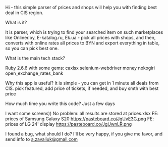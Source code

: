 Hi - this simple parser of prices and shops will help you with finding best deal in CIS region.

What is it?

It is parser, which is trying to find your searched item on such marketplaces like Onliner.by, E-katalog.ru, Ek.ua - pick all prices with shops, and then, converts with online rates all prices to BYN and export everything in table, so you can pick best one.

What is the main tech stack?

Ruby 2.6.6 with some gems: 
    caxlsx
    selenium-webdriver
    money
    nokogiri
    open_exchange_rates_bank
    
Why this app is useful?
It is simple - you can get in 1 minute all deals from CIS. pick featured, add price of tickets, if needed, and buy smth with best price

How much time you write this code?
Just a few days

I want some screens))
No problem: all results are stored at prices.xlsx
FE: prices of Samsung Galaxy S20
https://pasteboard.co/JgUvE3G.png
FE: prices of LG 24' display
https://pasteboard.co/JgUwnLR.png


I found a bug, what should I do?
I'll be very happy, if you give me favor, and send info to a.zavaliuk@gmail.com